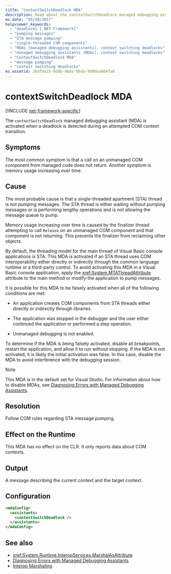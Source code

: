 ```yaml
---
title: "contextSwitchDeadlock MDA"
description: Read about the contextSwitchDeadlock managed debugging assistant (MDA) in .NET, which is activated when a deadlock is detected during a COM context transition.
ms.date: "03/30/2017"
helpviewer_keywords:
  - "deadlocks [.NET Framework]"
  - "pumping messages"
  - "STA message pumping"
  - "single-threaded COM components"
  - "MDAs (managed debugging assistants), context switching deadlocks"
  - "managed debugging assistants (MDAs), context switching deadlocks"
  - "ContextSwitchDeadlock MDA"
  - "message pumping"
  - "context switching deadlocks"
ms.assetid: 26dfaa15-9ddb-4b0a-b6da-999bba664fa6
---
```

# contextSwitchDeadlock MDA

[!INCLUDE [net-framework-specific](../includes/net-framework-specific.md)]

The `contextSwitchDeadlock` managed debugging assistant (MDA) is activated when a deadlock is detected during an attempted COM context transition.

## Symptoms

The most common symptom is that a call on an unmanaged COM component from managed code does not return.  Another symptom is memory usage increasing over time.

## Cause

The most probable cause is that a single-threaded apartment (STA) thread is not pumping messages. The STA thread is either waiting without pumping messages or is performing lengthy operations and is not allowing the message queue to pump.

Memory usage increasing over time is caused by the finalizer thread attempting to call `Release` on an unmanaged COM component and that component is not returning.  This prevents the finalizer from reclaiming other objects.

By default, the threading model for the main thread of Visual Basic console applications is STA. This MDA is activated if an STA thread uses COM interoperability either directly or indirectly through the common language runtime or a third-party control.  To avoid activating this MDA in a Visual Basic console application, apply the <xref:System.MTAThreadAttribute> attribute to the main method or modify the application to pump messages.

It is possible for this MDA to be falsely activated when all of the following conditions are met:

- An application creates COM components from STA threads either directly or indirectly through libraries.

- The application was stopped in the debugger and the user either continued the application or performed a step operation.

- Unmanaged debugging is not enabled.

To determine if the MDA is being falsely activated, disable all breakpoints, restart the application, and allow it to run without stopping. If the MDA is not activated, it is likely the initial activation was false. In this case, disable the MDA to avoid interference with the debugging session.

> [!NOTE]
> This MDA is in the default set for Visual Studio. For information about how to disable MDAs, see [Diagnosing Errors with Managed Debugging Assistants](diagnosing-errors-with-managed-debugging-assistants.md#enable-and-disable-mdas).

## Resolution

Follow COM rules regarding STA message pumping.

## Effect on the Runtime

This MDA has no effect on the CLR. It only reports data about COM contexts.

## Output

A message describing the current context and the target context.

## Configuration

```xml
<mdaConfig>
  <assistants>
    <contextSwitchDeadlock />
  </assistants>
</mdaConfig>
```

## See also

- <xref:System.Runtime.InteropServices.MarshalAsAttribute>
- [Diagnosing Errors with Managed Debugging Assistants](diagnosing-errors-with-managed-debugging-assistants.md)
- [Interop Marshaling](../interop/interop-marshalling.md)
